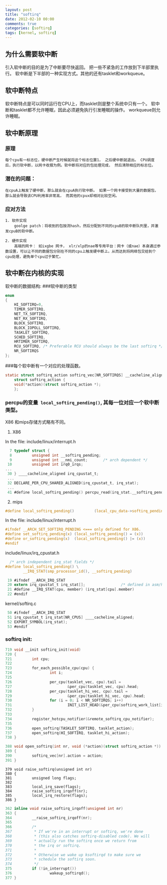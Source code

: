 ```yaml
---
layout: post
title: "softirq"
date: 2012-02-10 00:00
comments: true
categories: [softirq]
tags: [kernel, softirq]
---
```


## 为什么需要软中断

  引入软中断的目的是为了中断要尽快返回。 把一些不紧急的工作放到下半部里执行。 软中断是下半部的一种实现方式。其他的还有tasklet和workqueue。

## 软中断特点

  软中断特点是可以同时运行在CPU上，而tasklet则是整个系统中只有一个。 软中断和tasklet都不允许睡眠，因此必须避免执行引发睡眠的操作。 workqueue则允许睡眠。
<!-- more -->
## 软中断原理

### 原理

    每个cpu有一标志位，硬中断产生时候就将这个标志位置1， 之后硬中断就退出。 CPU调度后，执行软中断，以网卡收报为例。软中断将对应的包处理完成， 然后清除相应的标志位。

### 潜在的问题：

    在cpuA上触发了硬中断，那么就会在cpuA执行软中断。 如果一个网卡接受到大量的数据包，那么就会导致该CPU利用率非常高， 而其他的cpux却相对比较空闲。

### 应对方法

	1. 软件实现
		goolge patch：将收到的包按流hash，然后分配到不同的cpuB的软中断队列里，并激发cpuB的软中断。

	2. 硬件实现
		高端的网卡： 如ixgbe 网卡， xlr/xlp的nae等专用平台：网卡（或nae）本身通过参数设置，可以让不同的数据包分别在不同的cpu上触发硬中断上。从而达到将网络包交给到个cpu处理，避免单个cpu过于繁忙。

## 软中断在内核的实现

软中断的数据结构:
###软中断的类型
```c
enum
{
    HI_SOFTIRQ=0,
    TIMER_SOFTIRQ,
    NET_TX_SOFTIRQ,
    NET_RX_SOFTIRQ,
    BLOCK_SOFTIRQ,
    BLOCK_IOPOLL_SOFTIRQ,
    TASKLET_SOFTIRQ,
    SCHED_SOFTIRQ,
    HRTIMER_SOFTIRQ,
    RCU_SOFTIRQ, /* Preferable RCU should always be the last softirq */
    NR_SOFTIRQS
};
```
###每个软中断有一个对应的处理函数。
```c
static struct softirq_action softirq_vec[NR_SOFTIRQS] __cacheline_aligned_in_smp;
    struct softirq_action {
    void(*action)(struct softirq_action *);
    };
```
### percpu的变量` local_softirq_pending()`, 其每一位对应一个软中断类型。
X86 和mips存储方式略有不同。

1. X86

  In the file: include/linux/interrupt.h

```c
  7 typedef struct {
  8         unsigned int __softirq_pending;
  9         unsigned int __nmi_count;       /* arch dependent */
 10         unsigned int irq0_irqs;
...
 30 } ____cacheline_aligned irq_cpustat_t;
 ...
 32 DECLARE_PER_CPU_SHARED_ALIGNED(irq_cpustat_t, irq_stat);
 ...
 41 #define local_softirq_pending() percpu_read(irq_stat.__softirq_pending)
```

2. mips

```c
#define local_softirq_pending()         (local_cpu_data->softirq_pending)
```

In the file: include/linux/interrupt.h

```c
#ifndef __ARCH_SET_SOFTIRQ_PENDING <=== only defined for X86.
#define set_softirq_pending(x) (local_softirq_pending() = (x))
#define or_softirq_pending(x)  (local_softirq_pending() |= (x))
#endif
```

include/linux/irq_cpustat.h

```c
  /* arch independent irq_stat fields */
#define local_softirq_pending() \
        __IRQ_STAT(smp_processor_id(), __softirq_pending)

 19 #ifndef __ARCH_IRQ_STAT
 20 extern irq_cpustat_t irq_stat[];                /* defined in asm/hardirq.h */
 21 #define __IRQ_STAT(cpu, member) (irq_stat[cpu].member)
 22 #endif
```
kernel/softirq.c

```c
 50 #ifndef __ARCH_IRQ_STAT
 51 irq_cpustat_t irq_stat[NR_CPUS] ____cacheline_aligned;
 52 EXPORT_SYMBOL(irq_stat);
 53 #endif
```

### softirq init:
```c
719 void __init softirq_init(void)
720 {
721         int cpu;
722 
723         for_each_possible_cpu(cpu) {
724                 int i;
725 
726                 per_cpu(tasklet_vec, cpu).tail =
727                         &per_cpu(tasklet_vec, cpu).head;
728                 per_cpu(tasklet_hi_vec, cpu).tail =
729                         &per_cpu(tasklet_hi_vec, cpu).head;
730                 for (i = 0; i < NR_SOFTIRQS; i++)
731                         INIT_LIST_HEAD(&per_cpu(softirq_work_list[i], cpu));
732         }
733 
734         register_hotcpu_notifier(&remote_softirq_cpu_notifier);
735 
736         open_softirq(TASKLET_SOFTIRQ, tasklet_action);
737         open_softirq(HI_SOFTIRQ, tasklet_hi_action);
738 }
```
```c
388 void open_softirq(int nr, void (*action)(struct softirq_action *))
389 {
390         softirq_vec[nr].action = action;
391 }
```

```
379 void raise_softirq(unsigned int nr)
380 {
381         unsigned long flags;
382 
383         local_irq_save(flags);
384         raise_softirq_irqoff(nr);
385         local_irq_restore(flags);
386 }
```

```c
362 inline void raise_softirq_irqoff(unsigned int nr)
363 {
364         __raise_softirq_irqoff(nr);
365 
366         /*
367          * If we're in an interrupt or softirq, we're done
368          * (this also catches softirq-disabled code). We will
369          * actually run the softirq once we return from
370          * the irq or softirq.
371          *
372          * Otherwise we wake up ksoftirqd to make sure we
373          * schedule the softirq soon.
374          */
375         if (!in_interrupt())
376                 wakeup_softirqd();
377 }
```
